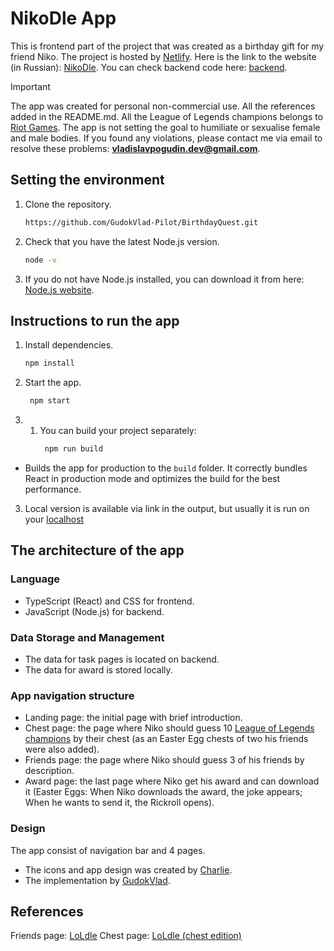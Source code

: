 # NikoDle App

This is frontend part of the project that was created as a birthday gift for my friend Niko. The project is hosted by [Netlify](https://www.netlify.com/). Here is the link to the website (in Russian): [NikoDle](https://nikodle.netlify.app/). You can check backend code here: [backend](https://github.com/GudokVlad-Pilot/BirthdayQuestBackend).

> [!IMPORTANT]
> The app was created for personal non-commercial use.
> All the references added in the README.md.
> All the League of Legends champions belongs to [Riot Games](https://www.riotgames.com/en).
> The app is not setting the goal to humiliate or sexualise female and male bodies.
> If you found any violations, please contact me via email to resolve these problems: **vladislavpogudin.dev@gmail.com**.

## Setting the environment

1. Clone the repository.

   ```bash
   https://github.com/GudokVlad-Pilot/BirthdayQuest.git
   ```

2. Check that you have the latest Node.js version.

   ```bash
   node -v
   ```

3. If you do not have Node.js installed, you can download it from here: [Node.js website](https://nodejs.org/en).

## Instructions to run the app

1. Install dependencies.

   ```bash
   npm install
   ```

2. Start the app.

   ```bash
    npm start
   ```

2. 1. You can build your project separately:
        ```bash
         npm run build
        ```

* Builds the app for production to the `build` folder. It correctly bundles React in production mode and optimizes the build for the best performance.

3. Local version is available via link in the output, but usually it is run on your [localhost](http://localhost:3000/)

## The architecture of the app

### Language

- TypeScript (React) and CSS for frontend.
- JavaScript (Node.js) for backend.

### Data Storage and Management

- The data for task pages is located on backend.
- The data for award is stored locally.

### App navigation structure

- Landing page: the initial page with brief introduction.
- Chest page: the page where Niko should guess 10 [League of Legends champions](https://www.leagueoflegends.com/en-us/champions/) by their chest (as an Easter Egg chests of two his friends were also added).
- Friends page: the page where Niko should guess 3 of his friends by description.
- Award page: the last page where Niko get his award and can download it (Easter Eggs: When Niko downloads the award, the joke appears; When he wants to send it, the Rickroll opens).

### Design

The app consist of navigation bar and 4 pages.

- The icons and app design was created by [Charlie](https://www.instagram.com/charlieandarchitecture/?igsh=a3JjcTJjNzhiZmg1#).
- The implementation by [GudokVlad](https://github.com/GudokVlad-Pilot).

## References

Friends page: [LoLdle](https://loldle.net/)
Chest page: [LoLdle (chest edition)](https://loldle.rovi.me/)